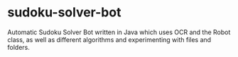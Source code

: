 # sudoku-solver-bot
Automatic Sudoku Solver Bot written in Java which uses OCR and the Robot class, as well as different algorithms and experimenting with files and folders. 
